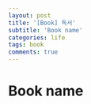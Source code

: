 ```yaml
---
layout: post
title: '[Book] 독서'
subtitle: 'Book name'
categories: life
tags: book
comments: true
---
```


# Book name

